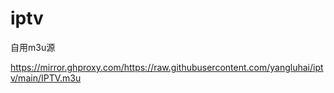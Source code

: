 # iptv
自用m3u源

https://mirror.ghproxy.com/https://raw.githubusercontent.com/yangluhai/iptv/main/IPTV.m3u
